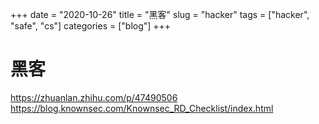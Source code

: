 +++ 
date = "2020-10-26"
title = "黑客"
slug = "hacker" 
tags = ["hacker", "safe", "cs"]
categories = ["blog"]
+++

# 黑客
https://zhuanlan.zhihu.com/p/47490506
https://blog.knownsec.com/Knownsec_RD_Checklist/index.html
